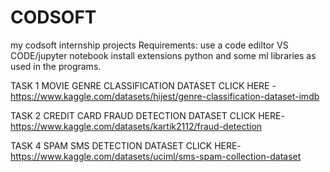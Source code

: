 # CODSOFT
my codsoft internship projects
Requirements:
use a code ediltor VS CODE/jupyter notebook
install extensions python and some ml libraries as used in the programs.

TASK 1
MOVIE GENRE CLASSIFICATION  DATASET CLICK HERE -https://www.kaggle.com/datasets/hijest/genre-classification-dataset-imdb


TASK 2
CREDIT CARD FRAUD DETECTION  DATASET CLICK HERE-https://www.kaggle.com/datasets/kartik2112/fraud-detection


TASK 4
SPAM SMS DETECTION DATASET CLICK HERE-https://www.kaggle.com/datasets/uciml/sms-spam-collection-dataset


